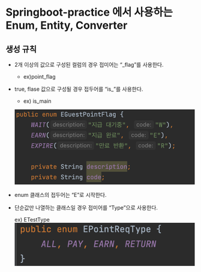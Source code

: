 # Springboot-practice 에서 사용하는 Enum, Entity, Converter 

## 생성 규칙

- 2개 이상의 값으로 구성된 컬럼의 경우 접미어는 “_flag”를 사용한다.
    - ex)point_flag
- true, flase 값으로 구성될 경우 접두어를 “is_”를 사용한다.
    - ex) is_main

  ![2](images/2.png)


- enum 클래스의 접두어는 “E”로 시작한다.
- 단순값만 나열하는 클래스일 경우 접미어를 “Type”으로 사용한다.

  ex) ETestType
  ![1](images/1.png)
